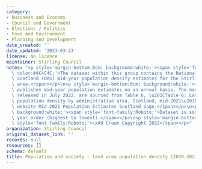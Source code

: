 ```yaml
---
category:
- Business and Economy
- Council and Government
- Elections / Politics
- Food and Environment
- Planning and Development
date_created: ''
date_updated: '2023-03-23'
license: No licence
maintainer: Stirling Council
notes: "<p style='margin-bottom:0cm; background:white;'><span style='font-family:Roboto;\
  \ color:#4C4C4C;'>The dataset within this group contains the National Records of\
  \ Scotland (NRS) mid-year population density estimates for the Stirling Council\
  \ area.</span></p>\n<p style='margin-bottom:0cm; background:white;'><span style='font-family:Roboto;'>NRS\
  \ publishes mid-year population estimates on an annual basis. The most recent data,\
  \ released in July 2022, are sourced from Table 6, \u201CTable 6: Land area and\
  \ population density by administrative area, Scotland, mid-2021\u201D, on the NRS\
  \ website Mid-2021 Population Estimates Scotland page.</span></p>\n<p style='margin-bottom:0cm;\
  \ background:white;'><span style='font-family:Roboto;'>Dataset is sorted in descending\
  \ year order (highest to lowest).</span></p>\n<p style='margin-bottom:0cm; background:white;'><span\
  \ style='font-family:Roboto;'>\xA9 Crown Copyright 2022</span></p>"
organization: Stirling Council
original_dataset_link: ''
records: null
resources: []
schema: default
title: Population and society - land area population density (2020-2021)
---
```

